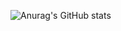 ![Anurag's GitHub stats](https://github-readme-stats.vercel.app/api?username=WayneVn&show_icons=true&theme=radical&count_private=true)
